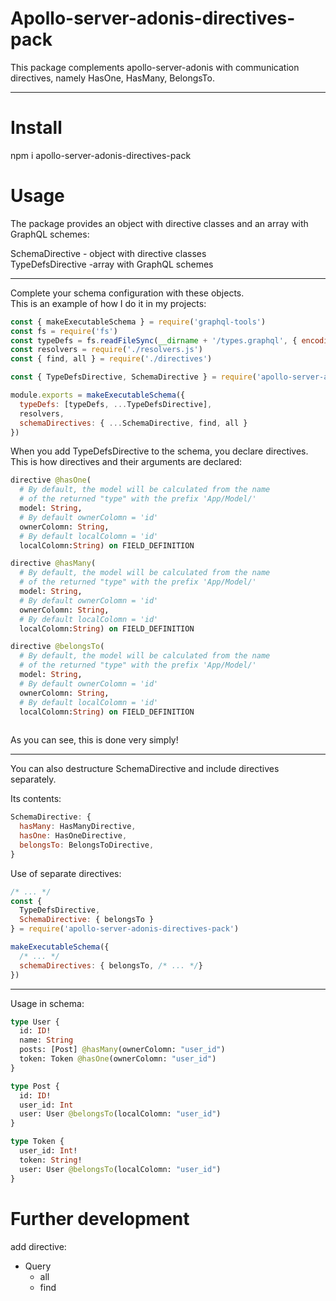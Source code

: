# Apollo-server-adonis-directives-pack

This package complements apollo-server-adonis with communication directives, namely HasOne, HasMany, BelongsTo.

---

# Install

npm i apollo-server-adonis-directives-pack

# Usage


The package provides an object with directive classes and an array with GraphQL schemes:

SchemaDirective - object with directive classes  
TypeDefsDirective -array with GraphQL schemes

--- 

Complete your schema configuration with these objects.  
This is an example of how I do it in my projects:
```JavaScript
const { makeExecutableSchema } = require('graphql-tools')
const fs = require('fs')
const typeDefs = fs.readFileSync(__dirname + '/types.graphql', { encoding: 'utf8' })
const resolvers = require('./resolvers.js')
const { find, all } = require('./directives')

const { TypeDefsDirective, SchemaDirective } = require('apollo-server-adonis-directives-pack')

module.exports = makeExecutableSchema({ 
  typeDefs: [typeDefs, ...TypeDefsDirective],
  resolvers, 
  schemaDirectives: { ...SchemaDirective, find, all } 
})

```
When you add TypeDefsDirective to the schema, you declare directives.
This is how directives and their arguments are declared:

```GraphQL
directive @hasOne(
  # By default, the model will be calculated from the name
  # of the returned "type" with the prefix 'App/Model/'
  model: String,
  # By default ownerColomn = 'id'
  ownerColomn: String,
  # By default localColomn = 'id'
  localColomn:String) on FIELD_DEFINITION

directive @hasMany(
  # By default, the model will be calculated from the name
  # of the returned "type" with the prefix 'App/Model/'
  model: String,
  # By default ownerColomn = 'id'
  ownerColomn: String,
  # By default localColomn = 'id'
  localColomn:String) on FIELD_DEFINITION

directive @belongsTo(
  # By default, the model will be calculated from the name
  # of the returned "type" with the prefix 'App/Model/'
  model: String,
  # By default ownerColomn = 'id'
  ownerColomn: String,
  # By default localColomn = 'id'
  localColomn:String) on FIELD_DEFINITION
  
```

As you can see, this is done very simply!

---

You can also destructure SchemaDirective and include directives separately.

Its contents: 
```JavaScript
SchemaDirective: {
  hasMany: HasManyDirective,
  hasOne: HasOneDirective,
  belongsTo: BelongsToDirective,
}
```
Use of separate directives:
```JavaScript
/* ... */
const { 
  TypeDefsDirective,
  SchemaDirective: { belongsTo } 
} = require('apollo-server-adonis-directives-pack')

makeExecutableSchema({ 
  /* ... */ 
  schemaDirectives: { belongsTo, /* ... */} 
})
```
---
Usage in schema:
```GraphQL
type User {
  id: ID!
  name: String
  posts: [Post] @hasMany(ownerColomn: "user_id")
  token: Token @hasOne(ownerColomn: "user_id")
}

type Post {
  id: ID!
  user_id: Int
  user: User @belongsTo(localColomn: "user_id")
}

type Token {
  user_id: Int!
  token: String!
  user: User @belongsTo(localColomn: "user_id")
}

```


# Further development

add directive:
  - Query
    - all
    - find